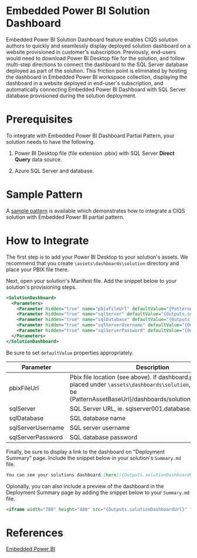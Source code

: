 # Embedded Power BI Solution Dashboard

Embedded Power BI Solution Dashboard feature enables CIQS solution authors to quickly and seamlessly display deployed solution dashboard on a website provisioned in customer's subscription. Previously, end-users would need to download Power BI Desktop file for the solution, and follow multi-step directions to connect the dashboard to the SQL Server database deployed as part of the solution. This friction point is eliminated by hosting the dashboard in Embedded Power BI workspace collection, displaying the dashboard in a website deployed in end-user's subscription, and automatically connecting Embedded Power BI Dashboard with SQL Server database provisioned during the solution deployment.

# Prerequisites

To integrate with Embedded Power BI Dashboard Partial Pattern, your solution needs to have the following.

1. Power BI Desktop file (file extension .pbix) with SQL Server **Direct Query** data source.

2. Azure SQL Server and database.

# Sample Pattern

A [sample pattern](/Samples/008-solutiondashboard) is available which demonstrates how to integrate a CIQS solution with Embedded Power BI partial pattern.

# How to Integrate

The first step is to add your Power BI Desktop to your solution's assets. We recommend that you create `\assets\dashboards\solution` directory and place your PBIX file there.

Next, open your solution's Manifest file. Add the snippet below to your solution's provisioning steps.

```xml
<SolutionDashboard>
  <Parameters>
    <Parameter hidden="true" name="pbixFileUrl" defaultValue="{PatternAssetBaseUrl}/dashboards/solution/dashboard.pbix" />
    <Parameter hidden="true" name="sqlServer" defaultValue="{Outputs.sqlServer}" />
    <Parameter hidden="true" name="sqlDatabase" defaultValue="{Outputs.sqlDatabase}" />
    <Parameter hidden="true" name="sqlServerUsername" defaultValue="{Outputs.sqlServerUsername}" />
    <Parameter hidden="true" name="sqlServerPassword" defaultValue="{Outputs.sqlServerPassword}" />
  </Parameters>
</SolutionDashboard>
```

Be sure to set `defaultValue` properties appropriately.

| Parameter     | Description   |
| ------------- |---------------| 
| pbixFileUrl         | Pbix file location (see above). If dashboard.pbix file is placed under `\assets\dashboards\solution`, the value will be {PatternAssetBaseUrl}/dashboards/solution/dashboard.pbix                           |
| sqlServer           | SQL Server URL, ie. sqlserver001.database.windows.net      |
| sqlDatabase         | SQL database name                                          |
| sqlServerUsername   | SQL server username                                        |
| sqlServerPassword   | SQL database password                                      |

Finally, be sure to display a link to the dashboard on "Deployment Summary" page. Include the snippet below in your solution's `Summary.md` file.

```markdown
You can see your solutions dashboard [here]({Outputs.solutionDashboardUrl}).
```

Opionally, you can also include a preview of the dashboard in the Deployment Summary page by adding the snippet below to your `Summary.md` file.

```html
<iframe width="780" height="480" src="{Outputs.solutionDashboardUrl}" frameborder="0" allowfullscreen></iframe>
```

# References
[Embedded Power BI](https://docs.microsoft.com/en-us/azure/power-bi-embedded/power-bi-embedded-what-is-power-bi-embedded)
